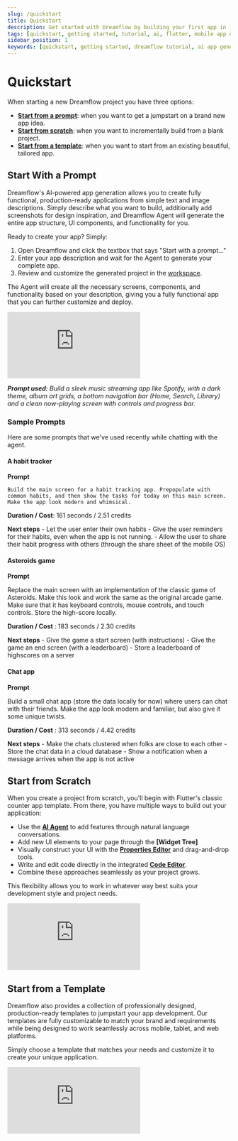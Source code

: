 ```yaml
---
slug: /quickstart
title: Quickstart
description: Get started with Dreamflow by building your first app in just 4 minutes using AI-powered prompts and natural language descriptions.
tags: [quickstart, getting started, tutorial, ai, flutter, mobile app development]
sidebar_position: 1
keywords: [quickstart, getting started, dreamflow tutorial, ai app generation, flutter development, mobile app creation, natural language prompts]
---
```


# Quickstart

When starting a new Dreamflow project you have three options:

- **[Start from a prompt](/quickstart#start-with-a-prompt)**: when you want to get a jumpstart on a brand new app idea.
- **[Start from scratch](/quickstart#start-from-scratch)**: when you want to incrementally build from a blank project.
- **[Start from a template](/quickstart#start-from-a-template)**: when you want to start from an existing beautiful, tailored app.


## Start With a Prompt

Dreamflow's AI-powered app generation allows you to create fully functional, production-ready applications from simple text and image descriptions. Simply describe what you want to build, additionally add screenshots for design inspiration, and Dreamflow Agent will generate the entire app structure, UI components, and functionality for you.

Ready to create your app? Simply:

1. Open Dreamflow and click the textbox that says "Start with a prompt..."
2. Enter your app description and wait for the Agent to generate your complete app.
3. Review and customize the generated project in the [workspace](#).


The Agent will create all the necessary screens, components, and functionality based on your description, giving you a fully functional app that you can further customize and deploy.


<div style={{
    position: 'relative',
    paddingBottom: 'calc(56.67989417989418% + 41px)', // Ensures the aspect ratio plus additional padding
    height: 0,
    width: '100%'
}}>
    <iframe 
        src="https://demo.arcade.software/pkh6dsSwozFhyAZUW9IU?embed&show_copy_link=true"
        title="Projects - FlutterFlow"
        style={{
            position: 'absolute',
            top: 0,
            left: 0,
            width: '100%',
            height: '100%',
            colorScheme: 'light'
        }}
        frameBorder="0"
        loading="lazy"
        webkitAllowFullScreen
        mozAllowFullScreen
        allowFullScreen
        allow="clipboard-write">
    </iframe>
</div>

***Prompt used:** Build a sleek music streaming app like Spotify, with a dark theme, album art grids, a bottom navigation bar (Home, Search, Library) and a clean now-playing screen with controls and progress bar.*

### Sample Prompts

Here are some prompts that we've used recently while chatting with the agent.

#### A habit tracker

**Prompt**
    
    Build the main screen for a habit tracking app. Prepopulate with common habits, and then show the tasks for today on this main screen. Make the app look modern and whimsical.


**Duration / Cost**: 161 seconds / 2.51 credits

**Next steps**
    - Let the user enter their own habits
    - Give the user reminders for their habits, even when the app is not running.
    - Allow the user to share their habit progress with others (through the share sheet of the mobile OS)


#### Asteroids game

**Prompt**

Replace the main screen with an implementation of the classic game of Asteroids. Make this look and work the same as the original arcade game. Make sure that it has keyboard controls, mouse controls, and touch controls. Store the high-score locally.

**Duration / Cost** : 183 seconds / 2.30 credits

**Next steps**
    - Give the game a start screen (with instructions)
    - Give the game an end screen (with a leaderboard)
    - Store a leaderboard of highscores on a server



#### Chat app

**Prompt**

Build a small chat app (store the data locally for now) where users can chat with their friends. Make the app look modern and familiar, but also give it some unique twists.

**Duration / Cost** : 313 seconds /  4.42 credits

**Next steps**
    - Make the chats clustered when folks are close to each other
    - Store the chat data in a cloud database
    - Show a notification when a message arrives when the app is not active


## Start from Scratch 

When you create a project from scratch, you'll begin with Flutter's classic counter app template. From there, you have multiple ways to build out your application:

- Use the **[AI Agent](../workspace/agent-panel.md)** to add features through natural language conversations.
- Add new UI elements to your page through the **[Widget Tree]**
- Visually construct your UI with the **[Properties Editor](../workspace/properties-panel.md)** and drag-and-drop tools.
- Write and edit code directly in the integrated **[Code Editor](../workspace/content-panel.md#code-editor)**.
- Combine these approaches seamlessly as your project grows.

This flexibility allows you to work in whatever way best suits your development style and project needs.

<div style={{
    position: 'relative',
    paddingBottom: 'calc(56.67989417989418% + 41px)', // Ensures the aspect ratio plus additional padding
    height: 0,
    width: '100%'
}}>
    <iframe 
        src="https://demo.arcade.software/81iL80OjQC1gthaDKvPG?embed&show_copy_link=true"
        title="Projects - FlutterFlow"
        style={{
            position: 'absolute',
            top: 0,
            left: 0,
            width: '100%',
            height: '100%',
            colorScheme: 'light'
        }}
        frameBorder="0"
        loading="lazy"
        webkitAllowFullScreen
        mozAllowFullScreen
        allowFullScreen
        allow="clipboard-write">
    </iframe>
</div>

## Start from a Template 

Dreamflow also provides a collection of professionally designed, production-ready templates to jumpstart your app development. Our templates are fully customizable to match your brand and requirements while being designed to work seamlessly across mobile, tablet, and web platforms.

Simply choose a template that matches your needs and customize it to create your unique application.

<div style={{
    position: 'relative',
    paddingBottom: 'calc(56.67989417989418% + 41px)', // Ensures the aspect ratio plus additional padding
    height: 0,
    width: '100%'
}}>
    <iframe 
        src="https://demo.arcade.software/VUOZqYhw1r4Ea4jBQyJq?embed&show_copy_link=true"
        title="Projects - FlutterFlow"
        style={{
            position: 'absolute',
            top: 0,
            left: 0,
            width: '100%',
            height: '100%',
            colorScheme: 'light'
        }}
        frameBorder="0"
        loading="lazy"
        webkitAllowFullScreen
        mozAllowFullScreen
        allowFullScreen
        allow="clipboard-write">
    </iframe>
</div>



